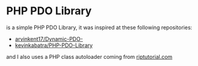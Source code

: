 # PHP PDO Library

is a simple PHP PDO Library, it was inspired at these following repositories:

- [arvinkent17/Dynamic-PDO-](https://github.com/arvinkent17/Dynamic-PDO-)
- [kevinkabatra/PHP-PDO-Library](https://github.com/kevinkabatra/PHP-PDO-Library)

and I also uses a PHP class autoloader coming from [riptutorial.com](https://riptutorial.com/php/example/13197/autoloading)

